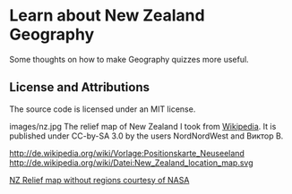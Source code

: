 Learn about New Zealand Geography
=================================

Some thoughts on how to make Geography quizzes more useful.

License and Attributions
------------------------

The source code is licensed under an MIT license.

images/nz.jpg
The relief map of New Zealand I took from [Wikipedia](http://de.wikipedia.org/wiki/Datei:New_Zealand_relief_map.jpg). It is published under CC-by-SA 3.0 by the users NordNordWest and Виктор В.

http://de.wikipedia.org/wiki/Vorlage:Positionskarte_Neuseeland
http://de.wikipedia.org/wiki/Datei:New_Zealand_location_map.svg

[NZ Relief map without regions courtesy of NASA](http://earthobservatory.nasa.gov/IOTD/view.php?id=5227) 